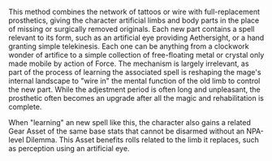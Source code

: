 This method combines the network of tattoos or wire with full-replacement prosthetics, giving the character artificial limbs and body parts in the place of missing or surgically removed originals. Each new part contains a spell relevant to its form, such as an artificial eye providing Aethersight, or a hand granting simple telekinesis. Each one can be anything from a clockwork wonder of artifice to a simple collection of free-floating metal or crystal only made mobile by action of Force. The mechanism is largely irrelevant, as part of the process of learning the associated spell is reshaping the mage's internal landscape to "wire in" the mental function of the old limb to control the new part. While the adjestment period is often long and unpleasant, the prosthetic often becomes an upgrade after all the magic and rehabilitation is complete.

When "learning" an new spell like this, the character also gains a related Gear Asset of the same base stats that cannot be disarmed without an NPA-level Dilemma. This Asset benefits rolls related to the limb it replaces, such as perception using an artificial eye.